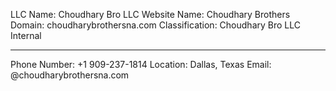 LLC Name: Choudhary Bro LLC
Website Name: Choudhary Brothers
Domain: choudharybrothersna.com
Classification: Choudhary Bro LLC Internal

---

Phone Number: +1 909-237-1814
Location: Dallas, Texas
Email: <TBD> @choudharybrothersna.com
